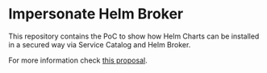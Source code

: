 # Impersonate Helm Broker

This repository contains the PoC to show how Helm Charts can be installed in a secured way via Service Catalog and Helm Broker.

For more information check [this proposal](https://github.com/kyma-project/helm-broker/blob/f739c2ee6cb1c5a7a64c69ff49017c28113cd87c/docs/proposals/secure-addon-installation/secure-addon-installation.md). 
